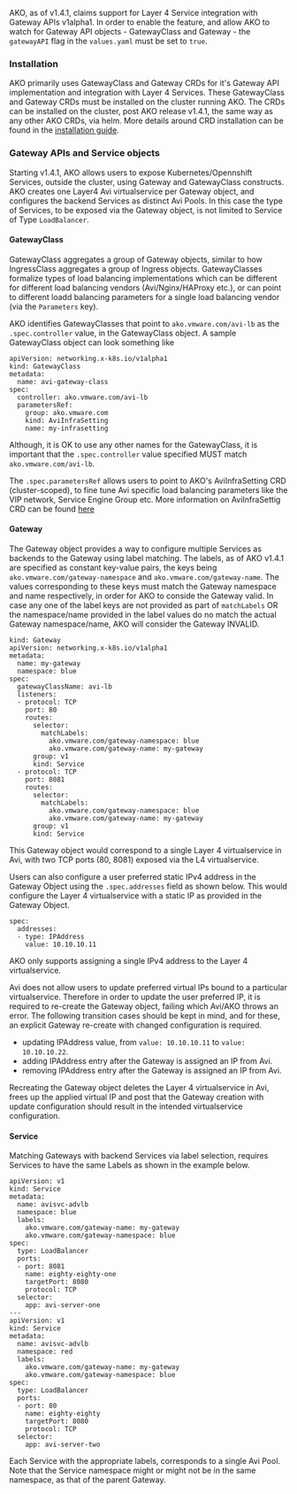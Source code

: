 AKO, as of v1.4.1, claims support for Layer 4 Service integration with Gateway APIs v1alpha1. In order to enable the feature, and allow AKO to watch for Gateway API objects - GatewayClass and Gateway - the `gatewayAPI` flag in the `values.yaml` must be set to `true`.

### Installation

AKO primarily uses GatewayClass and Gateway CRDs for it's Gateway API implementation and integration with Layer 4 Services. These GatewayClass and Gateway CRDs must be installed on the cluster running AKO. The CRDs can be installed on the cluster, post AKO release v1.4.1, the same way as any other AKO CRDs, via helm. More details around CRD installation can be found in the [installation guide](https://github.com/avinetworks/avi-helm-charts/docs/AKO/install/helm.md).

### Gateway APIs and Service objects
Starting v1.4.1, AKO allows users to expose Kubernetes/Opennshift Services, outside the cluster, using Gateway and GatewayClass constructs. AKO creates one Layer4 Avi virtualservice per Gateway object, and configures the backend Services as distinct Avi Pools. In this case the type of Services, to be exposed via the Gateway object, is not limited to Service of Type `LoadBalancer`.

#### GatewayClass

GatewayClass aggregates a group of Gateway objects, similar to how IngressClass aggregates a group of Ingress objects. GatewayClasses formalize types of load balancing implementations which can be different for different load balancing vendors (Avi/Nginx/HAProxy etc.), or can point to different loadd balancing parameters for a single load balancing vendor (via the `Parameters` key).

AKO identifies GatewayClasses that point to `ako.vmware.com/avi-lb` as the `.spec.controller` value, in the GatewayClass object. A sample GatewayClass object can look something like

```
apiVersion: networking.x-k8s.io/v1alpha1
kind: GatewayClass
metadata:
  name: avi-gateway-class
spec:
  controller: ako.vmware.com/avi-lb
  parametersRef:
    group: ako.vmware.com
    kind: AviInfraSetting
    name: my-infrasetting
```

Although, it is OK to use any other names for the GatewayClass, it is important that the `.spec.controller` value specified MUST match `ako.vmware.com/avi-lb`.

The `.spec.parametersRef` allows users to point to AKO's AviInfraSetting CRD (cluster-scoped), to fine tune Avi specific load balancing parameters like the VIP network, Service Engine Group etc. More information on AviInfraSettig CRD can be found [here](https://github.com/avinetworks/avi-helm-charts/docs/AKO/crds/aviinfrasetting.md)


#### Gateway

The Gateway object provides a way to configure multiple Services as backends to the Gateway using label matching. The labels, as of AKO v1.4.1 are specified as constant key-value pairs, the keys being `ako.vmware.com/gateway-namespace` and `ako.vmware.com/gateway-name`. The values corresponding to these keys must match the Gateway namespace and name respectively, in order for AKO to conside the Gateway valid. 
In case any one of the label keys are not provided as part of `matchLabels` OR the namespace/name provided in the label values do no match the actual Gateway namespace/name, AKO will consider the Gateway INVALID.

```
kind: Gateway
apiVersion: networking.x-k8s.io/v1alpha1
metadata:
  name: my-gateway
  namespace: blue
spec:
  gatewayClassName: avi-lb
  listeners:
  - protocol: TCP
    port: 80
    routes:
      selector:
        matchLabels:
          ako.vmware.com/gateway-namespace: blue
          ako.vmware.com/gateway-name: my-gateway
      group: v1
      kind: Service
  - protocol: TCP
    port: 8081
    routes:
      selector:
        matchLabels:
          ako.vmware.com/gateway-namespace: blue
          ako.vmware.com/gateway-name: my-gateway
      group: v1
      kind: Service
```

This Gateway object would correspond to a single Layer 4 virtualservice in Avi, with two TCP ports (80, 8081) exposed via the L4 virtualservice.

Users can also configure a user preferred static IPv4 address in the Gateway Object using the `.spec.addresses` field as shown below. This would configure the Layer 4 virtualservice with a static IP as provided in the Gateway Object.


```
spec:
  addresses:
  - type: IPAddress
    value: 10.10.10.11
```

AKO only supports assigning a single IPv4 address to the Layer 4 virtualservice. 

Avi does not allow users to update preferred virtual IPs bound to a particular virtualservice. Therefore in order to update the user preferred IP, it is required to re-create the Gateway object, failing which Avi/AKO throws an error. The following transition cases should be kept in mind, and for these, an explicit Gateway re-create with changed configuration is required.
 - updating IPAddress value, from `value: 10.10.10.11` to `value: 10.10.10.22`.
 - adding IPAddress entry after the Gateway is assigned an IP from Avi.
 - removing IPAddress entry after the Gateway is assigned an IP from Avi.

Recreating the Gateway object deletes the Layer 4 virtualservice in Avi, frees up the applied virtual IP and post that the Gateway creation with update configuration should result in the intended virtualservice configuration.


#### Service

Matching Gateways with backend Services via label selection, requires Services to have the same Labels as shown in the example below.

```
apiVersion: v1
kind: Service
metadata:
  name: avisvc-advlb
  namespace: blue
  labels:
    ako.vmware.com/gateway-name: my-gateway
    ako.vmware.com/gateway-namespace: blue
spec:
  type: LoadBalancer
  ports:
  - port: 8081
    name: eighty-eighty-one
    targetPort: 8080
    protocol: TCP
  selector:
    app: avi-server-one
---
apiVersion: v1
kind: Service
metadata:
  name: avisvc-advlb
  namespace: red
  labels:
    ako.vmware.com/gateway-name: my-gateway
    ako.vmware.com/gateway-namespace: blue
spec:
  type: LoadBalancer
  ports:
  - port: 80
    name: eighty-eighty
    targetPort: 8080
    protocol: TCP
  selector:
    app: avi-server-two
```

Each Service with the appropriate labels, corresponds to a single Avi Pool.
Note that the Service namespace might or might not be in the same namespace, as that of the parent Gateway.